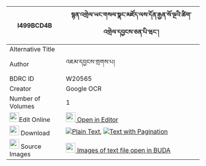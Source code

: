 |I499BCD4B|སྙན་འགྲེལ་ཡང་གསལ་སྣང་མཛོད་ལས་དོན་རྒྱན་སོ་ལྔའི་ཚིག་འགྲེལ་དབྱངས་ཅན་པི་ཝང་། 
| --- | --- 
|Alternative Title |
|Author| འཇམ་དབྱངས་གྲགས་པ།
|BDRC ID | W20565
|Creator | Google OCR
|Number of Volumes| 1
|<img width="25" src="https://img.icons8.com/color/25/000000/edit-property.png">Edit Online| [<img width="25" src="https://avatars.githubusercontent.com/u/45091458?s=200&v=4"> Open in Editor](http://editor.openpecha.org/I499BCD4B)
|<img width="25" src="https://img.icons8.com/fluent/48/000000/download-2.png"/>  Download | [![](https://img.icons8.com/color/20/000000/txt.png)Plain Text](https://github.com/Openpecha/I499BCD4B/releases/download/v1/nyen_drel_yang_salnang_dzo_led_plain_I499BCD4B.zip), [![](https://img.icons8.com/color/20/000000/txt.png)Text with Pagination](https://github.com/Openpecha/I499BCD4B/releases/download/v1/nyen_drel_yang_salnang_dzo_led_pages_I499BCD4B.zip)
|<img width="25" src="https://img.icons8.com/plasticine/100/000000/pictures-folder.png"/>  Source Images | [<img width="25" src="https://library.bdrc.io/icons/BUDA-small.svg"> Images of text file open in BUDA](https://library.bdrc.io/show/bdr:W20565)